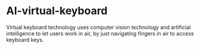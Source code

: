 # AI-virtual-keyboard
Virtual keyboard technology uses computer vision technology and artificial intelligence to let users work in air, by just navigating fingers in air to access keyboard keys.
